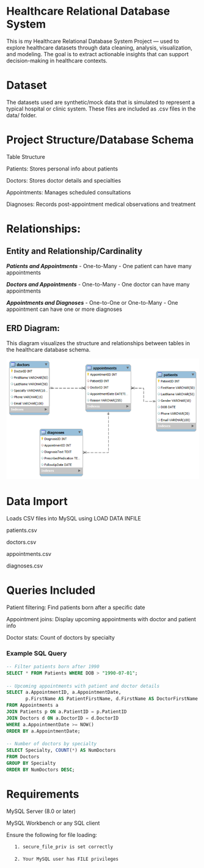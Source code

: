 # Healthcare Relational Database System

This is my Healthcare Relational Database System Project —  used to explore healthcare datasets through data cleaning, analysis, visualization, and modeling. The goal is to extract actionable insights that can support decision-making in healthcare contexts.


# Dataset


The datasets used are synthetic/mock data that is simulated to represent a typical hospital or clinic system.  These files are included as .csv files in the data/ folder.


# Project Structure/Database Schema

Table Structure

Patients: Stores personal info about patients

Doctors: Stores doctor details and specialties

Appointments: Manages scheduled consultations

Diagnoses: Records post-appointment medical observations and treatment


# Relationships:

Entity and Relationship/Cardinality
-----------------------------------
***Patients and Appointments*** - One-to-Many - One patient can have many appointments

***Doctors and Appointments*** - One-to-Many - One doctor can have many appointments

***Appointments and Diagnoses*** - One-to-One or One-to-Many - One appointment can have one or more diagnoses

ERD Diagram:
--------------

This diagram visualizes the structure and relationships between tables in the healthcare database schema.

![ER Diagram](./assets/HealthcareDBS_ERD.png)


# Data Import
Loads CSV files into MySQL using LOAD DATA INFILE

patients.csv

doctors.csv

appointments.csv

diagnoses.csv


# Queries Included
Patient filtering: Find patients born after a specific date

Appointment joins: Display upcoming appointments with doctor and patient info

Doctor stats: Count of doctors by specialty

### Example SQL Query
```sql
-- Filter patients born after 1990
SELECT * FROM Patients WHERE DOB > "1990-07-01";

-- Upcoming appointments with patient and doctor details
SELECT a.AppointmentID, a.AppointmentDate, 
       p.FirstName AS PatientFirstName, d.FirstName AS DoctorFirstName
FROM Appointments a
JOIN Patients p ON a.PatientID = p.PatientID
JOIN Doctors d ON a.DoctorID = d.DoctorID
WHERE a.AppointmentDate >= NOW()
ORDER BY a.AppointmentDate;

-- Number of doctors by specialty
SELECT Specialty, COUNT(*) AS NumDoctors
FROM Doctors
GROUP BY Specialty
ORDER BY NumDoctors DESC;
```

# Requirements

MySQL Server (8.0 or later)

MySQL Workbench or any SQL client

Ensure the following for file loading:

       1. secure_file_priv is set correctly

       2. Your MySQL user has FILE privileges

